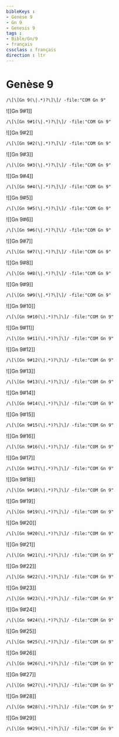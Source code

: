 ```yaml
---
bibleKeys : 
- Genèse 9
- Gn 9
- Genesis 9
tags : 
- Bible/Gn/9
- français
cssclass : français
direction : ltr
---
```


# Genèse 9

```query
/\[\[Gn 9(\|.*)?\]\]/ -file:"COM Gn 9"
```



![[Gn 9#1]]

```query
/\[\[Gn 9#1(\|.*)?\]\]/ -file:"COM Gn 9"
```

![[Gn 9#2]]

```query
/\[\[Gn 9#2(\|.*)?\]\]/ -file:"COM Gn 9"
```

![[Gn 9#3]]

```query
/\[\[Gn 9#3(\|.*)?\]\]/ -file:"COM Gn 9"
```

![[Gn 9#4]]

```query
/\[\[Gn 9#4(\|.*)?\]\]/ -file:"COM Gn 9"
```

![[Gn 9#5]]

```query
/\[\[Gn 9#5(\|.*)?\]\]/ -file:"COM Gn 9"
```

![[Gn 9#6]]

```query
/\[\[Gn 9#6(\|.*)?\]\]/ -file:"COM Gn 9"
```

![[Gn 9#7]]

```query
/\[\[Gn 9#7(\|.*)?\]\]/ -file:"COM Gn 9"
```

![[Gn 9#8]]

```query
/\[\[Gn 9#8(\|.*)?\]\]/ -file:"COM Gn 9"
```

![[Gn 9#9]]

```query
/\[\[Gn 9#9(\|.*)?\]\]/ -file:"COM Gn 9"
```

![[Gn 9#10]]

```query
/\[\[Gn 9#10(\|.*)?\]\]/ -file:"COM Gn 9"
```

![[Gn 9#11]]

```query
/\[\[Gn 9#11(\|.*)?\]\]/ -file:"COM Gn 9"
```

![[Gn 9#12]]

```query
/\[\[Gn 9#12(\|.*)?\]\]/ -file:"COM Gn 9"
```

![[Gn 9#13]]

```query
/\[\[Gn 9#13(\|.*)?\]\]/ -file:"COM Gn 9"
```

![[Gn 9#14]]

```query
/\[\[Gn 9#14(\|.*)?\]\]/ -file:"COM Gn 9"
```

![[Gn 9#15]]

```query
/\[\[Gn 9#15(\|.*)?\]\]/ -file:"COM Gn 9"
```

![[Gn 9#16]]

```query
/\[\[Gn 9#16(\|.*)?\]\]/ -file:"COM Gn 9"
```

![[Gn 9#17]]

```query
/\[\[Gn 9#17(\|.*)?\]\]/ -file:"COM Gn 9"
```

![[Gn 9#18]]

```query
/\[\[Gn 9#18(\|.*)?\]\]/ -file:"COM Gn 9"
```

![[Gn 9#19]]

```query
/\[\[Gn 9#19(\|.*)?\]\]/ -file:"COM Gn 9"
```

![[Gn 9#20]]

```query
/\[\[Gn 9#20(\|.*)?\]\]/ -file:"COM Gn 9"
```

![[Gn 9#21]]

```query
/\[\[Gn 9#21(\|.*)?\]\]/ -file:"COM Gn 9"
```

![[Gn 9#22]]

```query
/\[\[Gn 9#22(\|.*)?\]\]/ -file:"COM Gn 9"
```

![[Gn 9#23]]

```query
/\[\[Gn 9#23(\|.*)?\]\]/ -file:"COM Gn 9"
```

![[Gn 9#24]]

```query
/\[\[Gn 9#24(\|.*)?\]\]/ -file:"COM Gn 9"
```

![[Gn 9#25]]

```query
/\[\[Gn 9#25(\|.*)?\]\]/ -file:"COM Gn 9"
```

![[Gn 9#26]]

```query
/\[\[Gn 9#26(\|.*)?\]\]/ -file:"COM Gn 9"
```

![[Gn 9#27]]

```query
/\[\[Gn 9#27(\|.*)?\]\]/ -file:"COM Gn 9"
```

![[Gn 9#28]]

```query
/\[\[Gn 9#28(\|.*)?\]\]/ -file:"COM Gn 9"
```

![[Gn 9#29]]

```query
/\[\[Gn 9#29(\|.*)?\]\]/ -file:"COM Gn 9"
```

